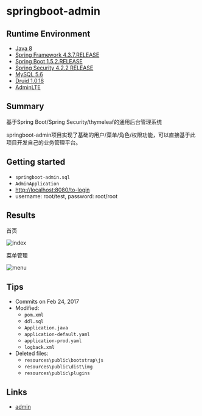 # springboot-admin

## Runtime Environment
- [Java 8](http://www.oracle.com/technetwork/java/javase/downloads/jdk8-downloads-2133151.html)
- [Spring Framework 4.3.7.RELEASE](http://projects.spring.io/spring-framework)
- [Spring Boot 1.5.2.RELEASE](https://projects.spring.io/spring-boot)
- [Spring Security 4.2.2 RELEASE](http://projects.spring.io/spring-security)
- [MySQL 5.6](http://www.mysql.com/)
- [Druid 1.0.18](https://github.com/alibaba/druid)
- [AdminLTE](https://adminlte.io/)

## Summary
基于Spring Boot/Spring Security/thymeleaf的通用后台管理系统

springboot-admin项目实现了基础的用户/菜单/角色/权限功能，可以直接基于此项目开发自己的业务管理平台。

## Getting started
- `springboot-admin.sql`
- `AdminApplication`
- [http://localhost:8080/to-login](http://localhost:8080/to-login)
- username: root/test, password: root/root

## Results
首页

![index](http://www.wailian.work/images/2018/04/18/index-min.png)

菜单管理

![menu](http://www.wailian.work/images/2018/04/18/menu-min.png)

## Tips
* Commits on Feb 24, 2017
* Modified:
    - `pom.xml`
    - `ddl.sql`
    - `Application.java`
    - `application-default.yaml`
    - `application-prod.yaml`
    - `logback.xml`
* Deleted files:
    - `resources\public\bootstrap\js`
    - `resources\public\dist\img`
    - `resources\public\plugins`

## Links
- [admin](https://github.com/jonsychen/admin)
